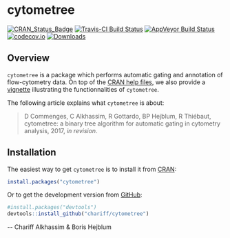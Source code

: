 
<!-- README.md is generated from README.Rmd. Please edit that file -->
cytometree
==========

[![CRAN\_Status\_Badge](http://www.r-pkg.org/badges/version/cytometree)](https://cran.r-project.org/package=cytometree) [![Travis-CI Build Status](https://travis-ci.org/chariff/Cytometree.svg?branch=master)](https://travis-ci.org/chariff/cytometree) [![AppVeyor Build Status](https://ci.appveyor.com/api/projects/status/github/chariff/cytometree?branch=master&svg=true)](https://ci.appveyor.com/project/chariff/cytometree) [![codecov.io](https://codecov.io/github/chariff/Cytometree/coverage.svg?branch=master)](https://codecov.io/github/chariff/Cytometree?branch=master) [![Downloads](https://cranlogs.r-pkg.org/badges/cytometree?color=blue)](https://www.r-pkg.org/pkg/cytometree)

Overview
--------

`cytometree` is a package which performs automatic gating and annotation of flow-cytometry data. On top of the [CRAN help files](https://cran.r-project.org/web/packages/cytometree/cytometree.pdf), we also provide a [vignette](https://cran.r-project.org/web/packages/cytometree/vignettes/autogating_cytometree.html) illustrating the functionnalities of `cytometree`.

The following article explains what `cytometree` is about:

> D Commenges, C Alkhassim, R Gottardo, BP Hejblum, R Thiébaut, cytometree: a binary tree algorithm for automatic gating in cytometry analysis, 2017, *in revision*.

Installation
------------

The easiest way to get `cytometree` is to install it from [CRAN](https://cran.r-project.org/package=cytometree):

``` r
install.packages("cytometree")
```

Or to get the development version from [GitHub](https://github.com/chariff/cytometree):

``` r
#install.packages("devtools")
devtools::install_github("chariff/cytometree")
```

-- Chariff Alkhassim & Boris Hejblum
